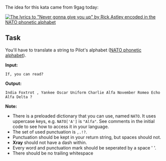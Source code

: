 <p>The idea for this kata came from 9gag today:</p>
<p><a href="http://9gag.com/gag/amrb4r9" data-turbolinks="false" target="_blank"><img alt="The lyrics to &quot;Never gonna give you up&quot; by Rick Astley encoded in the NATO phonetic alphabet" src="https://9gag.com/photo/amrb4r9_700b.jpg"></a></p>
<h2 id="task">Task</h2>
<p>You'll have to translate a string to Pilot's alphabet (<a href="https://en.wikipedia.org/wiki/NATO_phonetic_alphabet" data-turbolinks="false" target="_blank">NATO phonetic alphabet</a>).</p>
<p><strong>Input:</strong></p>
<p><code>If, you can read?</code></p>
<p><strong>Output:</strong></p>
<p><code>India Foxtrot , Yankee Oscar Uniform Charlie Alfa November Romeo Echo Alfa Delta ?</code></p>
<p><strong>Note:</strong></p>
<ul>
<li>There is a preloaded dictionary that you can use, named <code>NATO</code>. It uses uppercase keys, e.g. <code>NATO['A']</code> is <code>"Alfa"</code>. See comments in the initial code to see how to access it in your language.</li>
<li>The set of used punctuation is <code>,.!?</code>.</li>
<li>Punctuation should be kept in your return string, but spaces should not.</li>
<li><strong>Xray</strong> should not have a dash within.</li>
<li>Every word and punctuation mark should be seperated by a space ' '.</li>
<li>There should be no trailing whitespace</li>
</ul>
